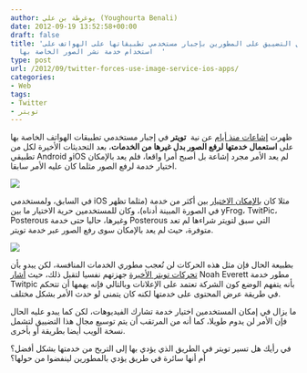 ```yaml
---
author: يوغرطة بن علي (Youghourta Benali)
date: 2012-09-19 13:52:58+00:00
draft: false
title: 'تويتر تواصل التضييق على المطورين بإجبار مستخدمي تطبيقاتها على الهواتف على
  استخدام خدمة نشر الصور الخاصة بها  '
type: post
url: /2012/09/twitter-forces-use-image-service-ios-apps/
categories:
- Web
tags:
- Twitter
- تويتر
---
```


ظهرت [إشاعات منذ أيام](https://twitter.com/djug/status/247855266626932736) عن نية  **تويتر** في إجبار مستخدمي تطبيقات الهواتف الخاصة بها على **استعمال خدمتها لرفع الصور بدل غيرها من الخدمات**، بعد التحديثات الأخيرة لكل من تطبيقي Android وiOS لم يعد الأمر مجرد إشاعة بل أصبح أمرا واقعا، فلم يعد بالإمكان اختيار خدمة لرفع الصور مثلما كان عليه الأمر سابقا.




[![](http://www.it-scoop.com/wp-content/uploads/2012/09/twitter-settings.png)
](http://www.it-scoop.com/wp-content/uploads/2012/09/twitter-settings.png)




في السابق، ولمستخدمي iOS مثلا كان [بالإمكان الاختيار](http://thenextweb.com/twitter/2012/09/18/twitter-now-forces-use-image-service-ios-apps/) بين أكثر من خدمة (مثلما تظهر في الصورة المبينة أدناه)، وكان للمستخدمين حرية الاختيار ما بين yFrog، TwitPic، Posterous وغيرها، حاليا حتى خدمة Posterous التي سبق لتويتر شراءها لم تعد متوفرة، حيث لم يعد بالإمكان سوى رفع الصور عبر خدمة تويتر.




[![](http://www.it-scoop.com/wp-content/uploads/2012/09/twitter-images-service-ios-before.jpg)
](http://www.it-scoop.com/wp-content/uploads/2012/09/twitter-images-service-ios-before.jpg)




بطبيعة الحال فإن مثل هذه الحركات لن تُعجب مطوري الخدمات المنافسة، لكن يبدو بأن [تحركات تويتر الأخيرة](http://www.it-scoop.com/2012/08/twitter-new-api-changes/) جهزتهم نفسيا لتقبل ذلك، حيث [أشار](http://www.buzzfeed.com/jwherrman/twitter-is-removing-third-party-image-services-fro) Noah Everett مطور خدمة Twitpic بأنه يتفهم الوضع كون الشركة تعتمد على الإعلانات وبالتالي فإنه يهمها أن تتحكم في طريقة عرض المحتوى على خدمتها لكنه كان يتمنى لو حدث الأمر بشكل مختلف.




ما يزال في إمكان المستخدمين اختيار خدمة تشارك الفيديوهات، لكن كما يبدو عليه الحال فإن الأمر لن يدوم طويلا، كما أنه من المرتقب أن يتم توسيع مجال هذا التضييق لتشمل نسخة الويب أيضا بطريقة أو بأخرى.




في رأيك هل تسير تويتر في الطريق الذي يؤدي بها إلى التربح من خدمتها بشكل أفضل؟ أم أنها سائرة في طريق يؤدي بالمطورين لينفضوا من حولها؟
